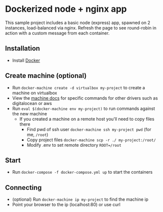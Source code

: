 # Dockerized node + nginx app

This sample project includes a basic node (express) app, spawned on 2 instances, load-balanced via nginx. Refresh the page to see round-robin in action with a custom message from each container.

## Installation

* Install [Docker](https://docs.docker.com/docker-for-mac/install/)

## Create machine (optional)

* Run `docker-machine create -d virtualbox my-project` to create a machine on virtualbox
* View the [machine docs](https://docs.docker.com/v17.12/machine/drivers/) for specific commands for other drivers such as digitalocean or aws
* Run `eval $(docker-machine env my-project)` to run commands against the new machine
  - If you created a machine on a remote host you'll need to copy files there
    * Find pwd of ssh user `docker-machine ssh my-project pwd` (for me, `/root`)
    * Copy project files `docker-machine scp -r ./ my-project:/root/`
    * Modify .env to set remote directory `ROOT=/root`

## Start

* Run `docker-compose -f docker-compose.yml up` to start the containers

## Connecting

* (optional) Run `docker-machine ip my-project` to find the machine ip
* Point your browser to the ip (localhost:80) or use curl
